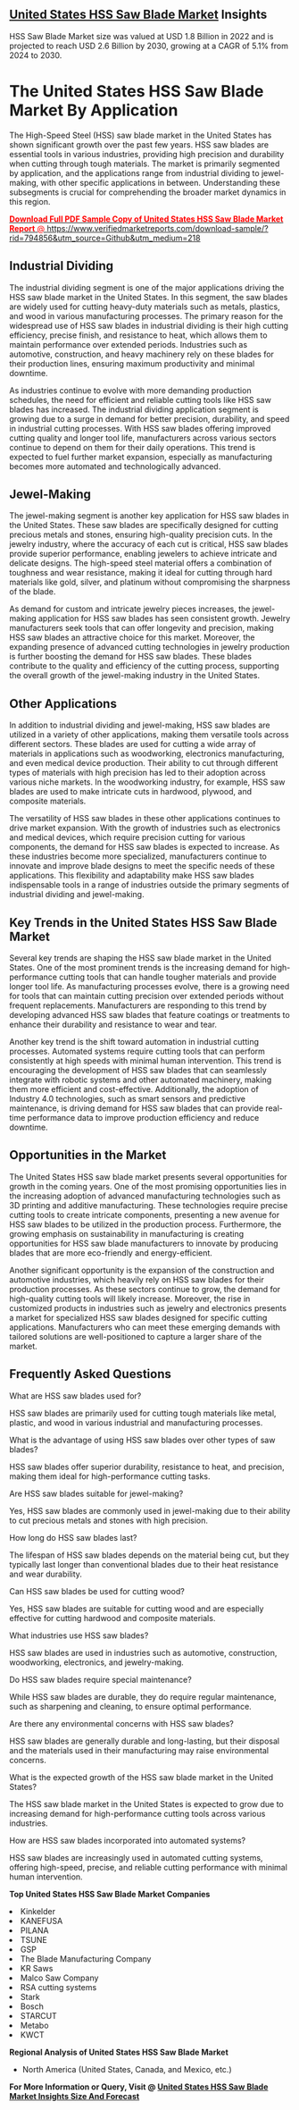 <h2><a href="https://www.verifiedmarketreports.com/download-sample/?rid=794856&amp;utm_source=Github&amp;utm_medium=218" target="_blank">United States HSS Saw Blade Market</a> Insights</h2><p>HSS Saw Blade Market size was valued at USD 1.8 Billion in 2022 and is projected to reach USD 2.6 Billion by 2030, growing at a CAGR of 5.1% from 2024 to 2030.</p><p><h1>The United States HSS Saw Blade Market By Application</h1> <p>The High-Speed Steel (HSS) saw blade market in the United States has shown significant growth over the past few years. HSS saw blades are essential tools in various industries, providing high precision and durability when cutting through tough materials. The market is primarily segmented by application, and the applications range from industrial dividing to jewel-making, with other specific applications in between. Understanding these subsegments is crucial for comprehending the broader market dynamics in this region. <a href="#"><p><span class=""><span style="color: #ff0000;"><strong>Download Full PDF Sample Copy of United States HSS Saw Blade Market Report</strong> @ </span><a href="https://www.verifiedmarketreports.com/download-sample/?rid=794856&amp;utm_source=Github&amp;utm_medium=218" target="_blank">https://www.verifiedmarketreports.com/download-sample/?rid=794856&amp;utm_source=Github&amp;utm_medium=218</a></span></p></a></p> <h2>Industrial Dividing</h2> <p>The industrial dividing segment is one of the major applications driving the HSS saw blade market in the United States. In this segment, the saw blades are widely used for cutting heavy-duty materials such as metals, plastics, and wood in various manufacturing processes. The primary reason for the widespread use of HSS saw blades in industrial dividing is their high cutting efficiency, precise finish, and resistance to heat, which allows them to maintain performance over extended periods. Industries such as automotive, construction, and heavy machinery rely on these blades for their production lines, ensuring maximum productivity and minimal downtime.</p> <p>As industries continue to evolve with more demanding production schedules, the need for efficient and reliable cutting tools like HSS saw blades has increased. The industrial dividing application segment is growing due to a surge in demand for better precision, durability, and speed in industrial cutting processes. With HSS saw blades offering improved cutting quality and longer tool life, manufacturers across various sectors continue to depend on them for their daily operations. This trend is expected to fuel further market expansion, especially as manufacturing becomes more automated and technologically advanced.</p> <h2>Jewel-Making</h2> <p>The jewel-making segment is another key application for HSS saw blades in the United States. These saw blades are specifically designed for cutting precious metals and stones, ensuring high-quality precision cuts. In the jewelry industry, where the accuracy of each cut is critical, HSS saw blades provide superior performance, enabling jewelers to achieve intricate and delicate designs. The high-speed steel material offers a combination of toughness and wear resistance, making it ideal for cutting through hard materials like gold, silver, and platinum without compromising the sharpness of the blade.</p> <p>As demand for custom and intricate jewelry pieces increases, the jewel-making application for HSS saw blades has seen consistent growth. Jewelry manufacturers seek tools that can offer longevity and precision, making HSS saw blades an attractive choice for this market. Moreover, the expanding presence of advanced cutting technologies in jewelry production is further boosting the demand for HSS saw blades. These blades contribute to the quality and efficiency of the cutting process, supporting the overall growth of the jewel-making industry in the United States.</p> <h2>Other Applications</h2> <p>In addition to industrial dividing and jewel-making, HSS saw blades are utilized in a variety of other applications, making them versatile tools across different sectors. These blades are used for cutting a wide array of materials in applications such as woodworking, electronics manufacturing, and even medical device production. Their ability to cut through different types of materials with high precision has led to their adoption across various niche markets. In the woodworking industry, for example, HSS saw blades are used to make intricate cuts in hardwood, plywood, and composite materials.</p> <p>The versatility of HSS saw blades in these other applications continues to drive market expansion. With the growth of industries such as electronics and medical devices, which require precision cutting for various components, the demand for HSS saw blades is expected to increase. As these industries become more specialized, manufacturers continue to innovate and improve blade designs to meet the specific needs of these applications. This flexibility and adaptability make HSS saw blades indispensable tools in a range of industries outside the primary segments of industrial dividing and jewel-making.</p> <h2>Key Trends in the United States HSS Saw Blade Market</h2> <p>Several key trends are shaping the HSS saw blade market in the United States. One of the most prominent trends is the increasing demand for high-performance cutting tools that can handle tougher materials and provide longer tool life. As manufacturing processes evolve, there is a growing need for tools that can maintain cutting precision over extended periods without frequent replacements. Manufacturers are responding to this trend by developing advanced HSS saw blades that feature coatings or treatments to enhance their durability and resistance to wear and tear.</p> <p>Another key trend is the shift toward automation in industrial cutting processes. Automated systems require cutting tools that can perform consistently at high speeds with minimal human intervention. This trend is encouraging the development of HSS saw blades that can seamlessly integrate with robotic systems and other automated machinery, making them more efficient and cost-effective. Additionally, the adoption of Industry 4.0 technologies, such as smart sensors and predictive maintenance, is driving demand for HSS saw blades that can provide real-time performance data to improve production efficiency and reduce downtime.</p> <h2>Opportunities in the Market</h2> <p>The United States HSS saw blade market presents several opportunities for growth in the coming years. One of the most promising opportunities lies in the increasing adoption of advanced manufacturing technologies such as 3D printing and additive manufacturing. These technologies require precise cutting tools to create intricate components, presenting a new avenue for HSS saw blades to be utilized in the production process. Furthermore, the growing emphasis on sustainability in manufacturing is creating opportunities for HSS saw blade manufacturers to innovate by producing blades that are more eco-friendly and energy-efficient.</p> <p>Another significant opportunity is the expansion of the construction and automotive industries, which heavily rely on HSS saw blades for their production processes. As these sectors continue to grow, the demand for high-quality cutting tools will likely increase. Moreover, the rise in customized products in industries such as jewelry and electronics presents a market for specialized HSS saw blades designed for specific cutting applications. Manufacturers who can meet these emerging demands with tailored solutions are well-positioned to capture a larger share of the market.</p> <h2>Frequently Asked Questions</h2> <p>What are HSS saw blades used for?</p> <p>HSS saw blades are primarily used for cutting tough materials like metal, plastic, and wood in various industrial and manufacturing processes.</p> <p>What is the advantage of using HSS saw blades over other types of saw blades?</p> <p>HSS saw blades offer superior durability, resistance to heat, and precision, making them ideal for high-performance cutting tasks.</p> <p>Are HSS saw blades suitable for jewel-making?</p> <p>Yes, HSS saw blades are commonly used in jewel-making due to their ability to cut precious metals and stones with high precision.</p> <p>How long do HSS saw blades last?</p> <p>The lifespan of HSS saw blades depends on the material being cut, but they typically last longer than conventional blades due to their heat resistance and wear durability.</p> <p>Can HSS saw blades be used for cutting wood?</p> <p>Yes, HSS saw blades are suitable for cutting wood and are especially effective for cutting hardwood and composite materials.</p> <p>What industries use HSS saw blades?</p> <p>HSS saw blades are used in industries such as automotive, construction, woodworking, electronics, and jewelry-making.</p> <p>Do HSS saw blades require special maintenance?</p> <p>While HSS saw blades are durable, they do require regular maintenance, such as sharpening and cleaning, to ensure optimal performance.</p> <p>Are there any environmental concerns with HSS saw blades?</p> <p>HSS saw blades are generally durable and long-lasting, but their disposal and the materials used in their manufacturing may raise environmental concerns.</p> <p>What is the expected growth of the HSS saw blade market in the United States?</p> <p>The HSS saw blade market in the United States is expected to grow due to increasing demand for high-performance cutting tools across various industries.</p> <p>How are HSS saw blades incorporated into automated systems?</p> <p>HSS saw blades are increasingly used in automated cutting systems, offering high-speed, precise, and reliable cutting performance with minimal human intervention.</p> </p><p><strong>Top United States HSS Saw Blade Market Companies</strong></p><div data-test-id=""><p><li>Kinkelder</li><li> KANEFUSA</li><li> PILANA</li><li> TSUNE</li><li> GSP</li><li> The Blade Manufacturing Company</li><li> KR Saws</li><li> Malco Saw Company</li><li> RSA cutting systems</li><li> Stark</li><li> Bosch</li><li> STARCUT</li><li> Metabo</li><li> KWCT</li></p><div><strong>Regional Analysis of&nbsp;United States HSS Saw Blade Market</strong></div><ul><li dir="ltr"><p dir="ltr">North America&nbsp;(United States, Canada, and Mexico, etc.)</p></li></ul><p><strong>For More Information or Query, Visit @&nbsp;</strong><strong><a href="https://www.verifiedmarketreports.com/product/hss-saw-blade-market/?utm_source=Github&amp;utm_medium=218" target="_blank">United States HSS Saw Blade Market Insights Size And Forecast</a></strong></p></div>
